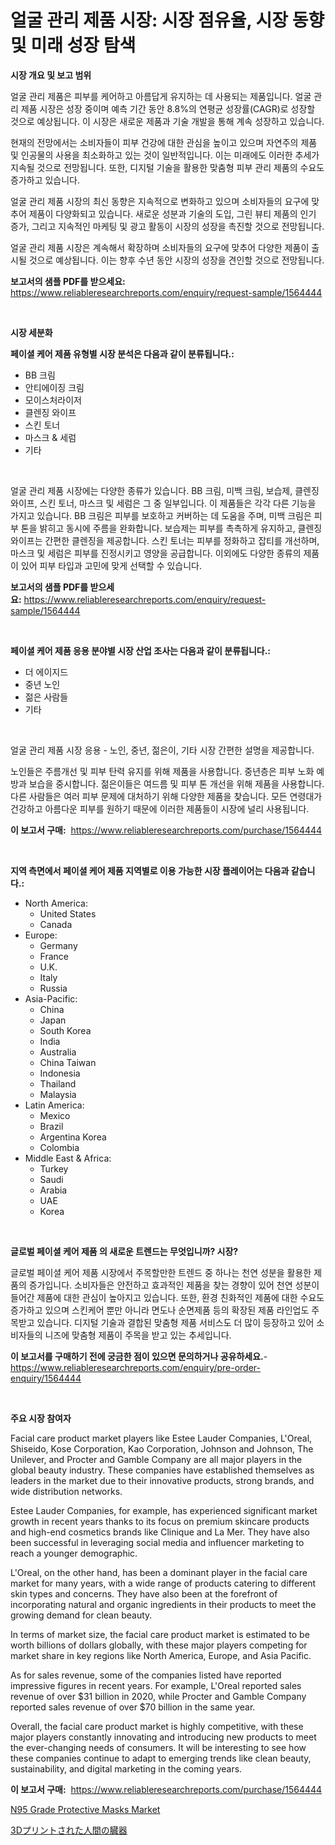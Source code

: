 <p><h1>얼굴 관리 제품 시장: 시장 점유율, 시장 동향 및 미래 성장 탐색</h1></p><p><strong>시장 개요 및 보고 범위</strong></p>
<p><p>얼굴 관리 제품은 피부를 케어하고 아름답게 유지하는 데 사용되는 제품입니다. 얼굴 관리 제품 시장은 성장 중이며 예측 기간 동안 8.8%의 연평균 성장률(CAGR)로 성장할 것으로 예상됩니다. 이 시장은 새로운 제품과 기술 개발을 통해 계속 성장하고 있습니다.</p><p>현재의 전망에서는 소비자들이 피부 건강에 대한 관심을 높이고 있으며 자연주의 제품 및 인공물의 사용을 최소화하고 있는 것이 일반적입니다. 이는 미래에도 이러한 추세가 지속될 것으로 전망됩니다. 또한, 디지털 기술을 활용한 맞춤형 피부 관리 제품의 수요도 증가하고 있습니다.</p><p>얼굴 관리 제품 시장의 최신 동향은 지속적으로 변화하고 있으며 소비자들의 요구에 맞추어 제품이 다양화되고 있습니다. 새로운 성분과 기술의 도입, 그린 뷰티 제품의 인기 증가, 그리고 지속적인 마케팅 및 광고 활동이 시장의 성장을 촉진할 것으로 전망됩니다.</p><p>얼굴 관리 제품 시장은 계속해서 확장하며 소비자들의 요구에 맞추어 다양한 제품이 출시될 것으로 예상됩니다. 이는 향후 수년 동안 시장의 성장을 견인할 것으로 전망됩니다.</p></p>
<p><strong>보고서의 샘플 PDF를 받으세요:</strong> <a href="https://www.reliableresearchreports.com/enquiry/request-sample/1564444">https://www.reliableresearchreports.com/enquiry/request-sample/1564444</a></p>
<p>&nbsp;</p>
<p><strong>시장 세분화</strong></p>
<p><strong>페이셜 케어 제품 유형별 시장 분석은 다음과 같이 분류됩니다.:</strong></p>
<p><ul><li>BB 크림</li><li>안티에이징 크림</li><li>모이스처라이저</li><li>클렌징 와이프</li><li>스킨 토너</li><li>마스크 & 세럼</li><li>기타</li></ul></p>
<p>&nbsp;</p>
<p><p>얼굴 관리 제품 시장에는 다양한 종류가 있습니다. BB 크림, 미백 크림, 보습제, 클렌징 와이프, 스킨 토너, 마스크 및 세럼은 그 중 일부입니다. 이 제품들은 각각 다른 기능을 가지고 있습니다. BB 크림은 피부를 보호하고 커버하는 데 도움을 주며, 미백 크림은 피부 톤을 밝히고 동시에 주름을 완화합니다. 보습제는 피부를 촉촉하게 유지하고, 클렌징 와이프는 간편한 클렌징을 제공합니다. 스킨 토너는 피부를 정화하고 잡티를 개선하며, 마스크 및 세럼은 피부를 진정시키고 영양을 공급합니다. 이외에도 다양한 종류의 제품이 있어 피부 타입과 고민에 맞게 선택할 수 있습니다.</p></p>
<p><strong>보고서의 샘플 PDF를 받으세요:</strong>&nbsp;<a href="https://www.reliableresearchreports.com/enquiry/request-sample/1564444">https://www.reliableresearchreports.com/enquiry/request-sample/1564444</a></p>
<p>&nbsp;</p>
<p><strong> 페이셜 케어 제품 응용 분야별 시장 산업 조사는 다음과 같이 분류됩니다.:</strong></p>
<p><ul><li>더 에이지드</li><li>중년 노인</li><li>젊은 사람들</li><li>기타</li></ul></p>
<p>&nbsp;</p>
<p><p>얼굴 관리 제품 시장 응용 - 노인, 중년, 젊은이, 기타 시장 간편한 설명을 제공합니다. </p><p>노인들은 주름개선 및 피부 탄력 유지를 위해 제품을 사용합니다. 중년층은 피부 노화 예방과 보습을 중시합니다. 젊은이들은 여드름 및 피부 톤 개선을 위해 제품을 사용합니다. 다른 사람들은 여러 피부 문제에 대처하기 위해 다양한 제품을 찾습니다. 모든 연령대가 건강하고 아름다운 피부를 원하기 때문에 이러한 제품들이 시장에 널리 사용됩니다.</p></p>
<p><strong>이 보고서 구매:</strong>&nbsp; <a href="https://www.reliableresearchreports.com/purchase/1564444">https://www.reliableresearchreports.com/purchase/1564444</a></p>
<p>&nbsp;</p>
<p><strong>지역 측면에서 페이셜 케어 제품 지역별로 이용 가능한 시장 플레이어는 다음과 같습니다.:</strong></p>
<p><ul>
    <li>
        North America:
        <ul>
            <li>United States</li>
            <li>Canada</li>
        </ul>
    </li>
    <li>
        Europe:
        <ul>
            <li>Germany</li>
            <li>France</li>
            <li>U.K.</li>
            <li>Italy</li>
            <li>Russia</li>
        </ul>
    </li>
    <li>
        Asia-Pacific:
        <ul>
            <li>China</li>
            <li>Japan</li>
            <li>South Korea</li>
            <li>India</li>
            <li>Australia</li>
            <li>China Taiwan</li>
            <li>Indonesia</li>
            <li>Thailand</li>
            <li>Malaysia</li>
        </ul>
    </li>
    <li>
        Latin America:
        <ul>
            <li>Mexico</li>
            <li>Brazil</li>
            <li>Argentina Korea</li>
            <li>Colombia</li>
        </ul>
    </li>
    <li>
        Middle East & Africa:
        <ul>
            <li>Turkey</li>
            <li>Saudi</li>
            <li>Arabia</li>
            <li>UAE</li>
            <li>Korea</li>
        </ul>
    </li>
    </ul></p>
<p>&nbsp;</p>
<p><strong>글로벌 페이셜 케어 제품 의 새로운 트렌드는 무엇입니까? 시장?</strong></p>
<p><p>글로벌 페이셜 케어 제품 시장에서 주목할만한 트렌드 중 하나는 천연 성분을 활용한 제품의 증가입니다. 소비자들은 안전하고 효과적인 제품을 찾는 경향이 있어 천연 성분이 들어간 제품에 대한 관심이 높아지고 있습니다. 또한, 환경 친화적인 제품에 대한 수요도 증가하고 있으며 스킨케어 뿐만 아니라 면도나 순면제품 등의 확장된 제품 라인업도 주목받고 있습니다. 디지털 기술과 결합된 맞춤형 제품 서비스도 더 많이 등장하고 있어 소비자들의 니즈에 맞춤형 제품이 주목을 받고 있는 추세입니다.</p></p>
<p><strong>이 보고서를 구매하기 전에 궁금한 점이 있으면 문의하거나 공유하세요.</strong>- <a href="https://www.reliableresearchreports.com/enquiry/pre-order-enquiry/1564444">https://www.reliableresearchreports.com/enquiry/pre-order-enquiry/1564444</a></p>
<p>&nbsp;</p>
<p><strong>주요 시장 참여자</strong></p>
<p><p>Facial care product market players like Estee Lauder Companies, L'Oreal, Shiseido, Kose Corporation, Kao Corporation, Johnson and Johnson, The Unilever, and Procter and Gamble Company are all major players in the global beauty industry. These companies have established themselves as leaders in the market due to their innovative products, strong brands, and wide distribution networks.</p><p>Estee Lauder Companies, for example, has experienced significant market growth in recent years thanks to its focus on premium skincare products and high-end cosmetics brands like Clinique and La Mer. They have also been successful in leveraging social media and influencer marketing to reach a younger demographic.</p><p>L'Oreal, on the other hand, has been a dominant player in the facial care market for many years, with a wide range of products catering to different skin types and concerns. They have also been at the forefront of incorporating natural and organic ingredients in their products to meet the growing demand for clean beauty.</p><p>In terms of market size, the facial care product market is estimated to be worth billions of dollars globally, with these major players competing for market share in key regions like North America, Europe, and Asia Pacific. </p><p>As for sales revenue, some of the companies listed have reported impressive figures in recent years. For example, L'Oreal reported sales revenue of over $31 billion in 2020, while Procter and Gamble Company reported sales revenue of over $70 billion in the same year.</p><p>Overall, the facial care product market is highly competitive, with these major players constantly innovating and introducing new products to meet the ever-changing needs of consumers. It will be interesting to see how these companies continue to adapt to emerging trends like clean beauty, sustainability, and digital marketing in the coming years.</p></p>
<p><strong>이 보고서 구매:</strong>&nbsp;&nbsp;<a href="https://www.reliableresearchreports.com/purchase/1564444">https://www.reliableresearchreports.com/purchase/1564444</a></p>
<p><p><a href="https://github.com/GroverBarry/Market-Research-Report-List-4/blob/main/n95-grade-protective-masks-market.md">N95 Grade Protective Masks Market</a></p><p><a href="https://github.com/ppmazlotr77499/Market-Research-Report-List-1/blob/main/49185417127.md">3Dプリントされた人間の臓器</a></p></p>
